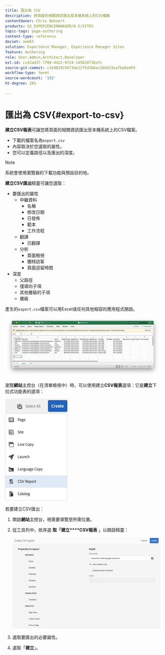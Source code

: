 ```yaml
---
title: 匯出為 CSV
description: 將頁面的相關資訊匯出至本機系統上的CSV檔案
contentOwner: Chris Bohnert
products: SG_EXPERIENCEMANAGER/6.5/SITES
topic-tags: page-authoring
content-type: reference
docset: aem65
solution: Experience Manager, Experience Manager Sites
feature: Authoring
role: User,Admin,Architect,Developer
exl-id: ccd2ad37-7708-4422-9724-145628f36afc
source-git-commit: c3e9029236734e22f5d266ac26b923eafbe0a459
workflow-type: tm+mt
source-wordcount: '192'
ht-degree: 26%

---
```


# 匯出為 CSV{#export-to-csv}

**建立CSV報表**&#x200B;可讓您將頁面的相關資訊匯出至本機系統上的CSV檔案。

* 下載的檔案名為`export.csv`
* 內容取決於您選取的屬性。
* 您可以定義路徑以及匯出的深度。

>[!NOTE]
>
>系統會使用瀏覽器的下載功能與預設目的地。

**建立CSV匯出**&#x200B;精靈可讓您選取：

* 要匯出的屬性
   * 中繼資料
      * 名稱
      * 修改日期
      * 已發佈
      * 範本
      * 工作流程
   * 翻譯
      * 已翻譯
   * 分析
      * 頁面檢視
      * 獨特訪客
      * 頁面逗留時間
* 深度
   * 父路徑
   * 僅導向子項
   * 其他層級的子項
   * 層級

產生的`export.csv`檔案可以用Excel或任何其他相容的應用程式開啟。

![etc-01](assets/etc-01.png)

瀏覽&#x200B;**網站**&#x200B;主控台（在清單檢視中）時，可以使用建立&#x200B;**CSV報表**&#x200B;選項：它是&#x200B;**建立**&#x200B;下拉式功能表的選項：

![etc-02](assets/etc-02.png)

若要建立CSV匯出：

1. 開啟&#x200B;**網站**&#x200B;主控台，視需要導覽至所需位置。
1. 從工具列中，依序選 **取「建立****CSV報表** 」以開啟精靈：

   ![etc-03](assets/etc-03.png)

1. 選取要匯出的必要屬性。
1. 選取「**建立**」。
